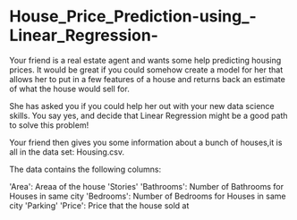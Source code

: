 # House_Price_Prediction-using_-Linear_Regression-

Your friend is a real estate agent and wants some help predicting housing prices. It would be great if you could somehow create a model for her that allows her to put in a few features of a house and returns back an estimate of what the house would sell for.

She has asked you if you could help her out with your new data science skills. You say yes, and decide that Linear Regression might be a good path to solve this problem!

Your friend then gives you some information about a bunch of houses,it is all in the data set: Housing.csv.

The data contains the following columns:

'Area': Areaa of the house 
'Stories'
'Bathrooms': Number of Bathrooms for Houses in same city
'Bedrooms': Number of Bedrooms for Houses in same city
'Parking'
'Price': Price that the house sold at
